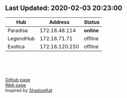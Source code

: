 ## Last Updated: 2020-02-03  20:23:00  

Hub | Address | Status  
--- | --- | ---  
Paradise  |  172.16.48.114  |  **online**
LegendHub  |  172.16.71.71  |  offline
Exotica  |  172.16.120.250  |  offline

<br><br><br><br>
[Github page](https://github.com/manohar-voggu/BPHC-DChubs)<br>[Web page](https://manohar-voggu.github.io/BPHC-DChubs/)<br>Inspired by [ShadowKat](https://github.com/katzNplotkin/IIT-Madras-DC-Hubs)